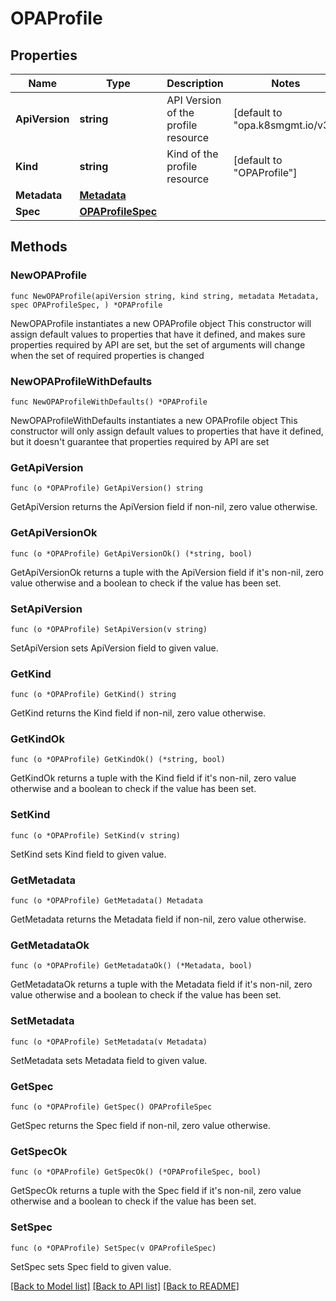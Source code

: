 # OPAProfile

## Properties

Name | Type | Description | Notes
------------ | ------------- | ------------- | -------------
**ApiVersion** | **string** | API Version of the profile resource | [default to "opa.k8smgmt.io/v3"]
**Kind** | **string** | Kind of the profile resource | [default to "OPAProfile"]
**Metadata** | [**Metadata**](Metadata.md) |  | 
**Spec** | [**OPAProfileSpec**](OPAProfileSpec.md) |  | 

## Methods

### NewOPAProfile

`func NewOPAProfile(apiVersion string, kind string, metadata Metadata, spec OPAProfileSpec, ) *OPAProfile`

NewOPAProfile instantiates a new OPAProfile object
This constructor will assign default values to properties that have it defined,
and makes sure properties required by API are set, but the set of arguments
will change when the set of required properties is changed

### NewOPAProfileWithDefaults

`func NewOPAProfileWithDefaults() *OPAProfile`

NewOPAProfileWithDefaults instantiates a new OPAProfile object
This constructor will only assign default values to properties that have it defined,
but it doesn't guarantee that properties required by API are set

### GetApiVersion

`func (o *OPAProfile) GetApiVersion() string`

GetApiVersion returns the ApiVersion field if non-nil, zero value otherwise.

### GetApiVersionOk

`func (o *OPAProfile) GetApiVersionOk() (*string, bool)`

GetApiVersionOk returns a tuple with the ApiVersion field if it's non-nil, zero value otherwise
and a boolean to check if the value has been set.

### SetApiVersion

`func (o *OPAProfile) SetApiVersion(v string)`

SetApiVersion sets ApiVersion field to given value.


### GetKind

`func (o *OPAProfile) GetKind() string`

GetKind returns the Kind field if non-nil, zero value otherwise.

### GetKindOk

`func (o *OPAProfile) GetKindOk() (*string, bool)`

GetKindOk returns a tuple with the Kind field if it's non-nil, zero value otherwise
and a boolean to check if the value has been set.

### SetKind

`func (o *OPAProfile) SetKind(v string)`

SetKind sets Kind field to given value.


### GetMetadata

`func (o *OPAProfile) GetMetadata() Metadata`

GetMetadata returns the Metadata field if non-nil, zero value otherwise.

### GetMetadataOk

`func (o *OPAProfile) GetMetadataOk() (*Metadata, bool)`

GetMetadataOk returns a tuple with the Metadata field if it's non-nil, zero value otherwise
and a boolean to check if the value has been set.

### SetMetadata

`func (o *OPAProfile) SetMetadata(v Metadata)`

SetMetadata sets Metadata field to given value.


### GetSpec

`func (o *OPAProfile) GetSpec() OPAProfileSpec`

GetSpec returns the Spec field if non-nil, zero value otherwise.

### GetSpecOk

`func (o *OPAProfile) GetSpecOk() (*OPAProfileSpec, bool)`

GetSpecOk returns a tuple with the Spec field if it's non-nil, zero value otherwise
and a boolean to check if the value has been set.

### SetSpec

`func (o *OPAProfile) SetSpec(v OPAProfileSpec)`

SetSpec sets Spec field to given value.



[[Back to Model list]](../README.md#documentation-for-models) [[Back to API list]](../README.md#documentation-for-api-endpoints) [[Back to README]](../README.md)


